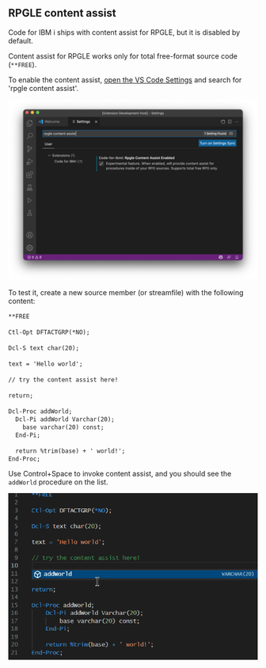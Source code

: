 #

## RPGLE content assist

Code for IBM i ships with content assist for RPGLE, but it is disabled by default.

Content assist for RPGLE works only for total free-format source code (`**FREE`).

To enable the content assist, [open the VS Code Settings](command:workbench.action.openSettings) and search for 'rpgle content assist'.

![](./rpgContentAssist1.png)

To test it, create a new source member (or streamfile) with the following content:

```rpgle
**FREE

Ctl-Opt DFTACTGRP(*NO);

Dcl-S text char(20);

text = 'Hello world';

// try the content assist here!

return;

Dcl-Proc addWorld;
  Dcl-Pi addWorld Varchar(20);
    base varchar(20) const;
  End-Pi;

  return %trim(base) + ' world!';
End-Proc;
```

Use Control+Space to invoke content assist, and you should see the `addWorld` procedure on the list.

![](./rpgContentAssist2.png)
